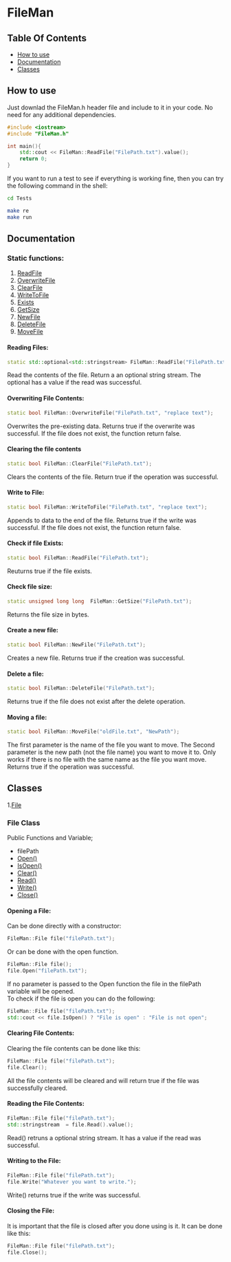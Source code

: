# FileMan
## Table Of Contents
- [How to use](#how-to-use)
- [Documentation](#doc)
- [Classes](#classes)

<a id = "how-to-use"> </a>

## How to use
Just downlad the FileMan.h header file and include to it in your code. No need for any additional dependencies.

```c++
#include <iostream>
#include "FileMan.h"

int main(){
    std::cout << FileMan::ReadFile("FilePath.txt").value();
    return 0;
}
```

If you want to run a test to see if everything is working fine, then you can try the following command in the shell:
```sh
cd Tests

make re
make run
```

<a id = "doc"> </a>

## Documentation

### Static functions:
1. [ReadFile](#reading-files)
2. [OverwriteFile](#overwriting-file-contents)
3. [ClearFile](#clearing-the-file-contents)
4. [WriteToFile](#write-to-file)
5. [Exists](#check-if-file-exists)
6. [GetSize](#check-file-size)
7. [NewFile](#create-a-new-file)
8. [DeleteFile](#delete-a-file)
9. [MoveFile](#Moving-a-file)


#### Reading Files:
```c++
static std::optional<std::stringstream> FileMan::ReadFile("FilePath.txt");
```
Read the contents of the file. Return a an optional string stream. The optional has a value if the read was successful.

#### Overwriting File Contents:
```c++
static bool FileMan::OverwriteFile("FilePath.txt", "replace text");
```
Overwrites the pre-existing data. Returns true if the overwrite was successful. If the file does not exist, the function return false.

#### Clearing the file contents
```c++
static bool FileMan::ClearFile("FilePath.txt");
```
Clears the contents of the file. Return true if the operation was successful. 

#### Write to File:
```c++
static bool FileMan::WriteToFile("FilePath.txt", "replace text");
```
Appends to data to the end of the file. Returns true if the write was successful. If the file does not exist, the function return false.

#### Check if file Exists:
```c++
static bool FileMan::ReadFile("FilePath.txt");
```
Reuturns true if the file exists.

#### Check file size:
```c++
static unsigned long long  FileMan::GetSize("FilePath.txt");
```
Returns the file size in bytes.

#### Create a new file:
```c++
static bool FileMan::NewFile("FilePath.txt");
```
Creates a new file. Returns true if the creation was successful. 

#### Delete a file:
```c++
static bool FileMan::DeleteFile("FilePath.txt");
```
Returns true if the file does not exist after the delete operation.

#### Moving a file:
```c++
static bool FileMan::MoveFile("oldFile.txt", "NewPath");
```
The first parameter is the name of the file you want to move. The Second parameter is the new path (not the file name) you want to move it to. Only works if there is no file with the same name as the file you want move. Returns true if the operation was successful.

## Classes

1.[File](#file-class)

### File Class

Public Functions and Variable;

- filePath
- [Open()](#opening-a-file)
- [IsOpen()](#opening-a-file)
- [Clear()](#clearing-file-contents)
- [Read()](#reading-the-file-contents)
- [Write()](#writing-to-the-file)
- [Close()](#closing-the-file)

#### Opening a File:
Can be done directly with a constructor:
```c++
FileMan::File file("filePath.txt");
```
Or can be done with the open function.
```c++
FileMan::File file();
file.Open("filePath.txt");
```
If no parameter is passed to the Open function the file in the filePath variable will be opened.<br/>
To check if the file is open you can do the following:
```c++
FileMan::File file("filePath.txt");
std::cout << file.IsOpen() ? "File is open" : "File is not open";
```
#### Clearing File Contents:
Clearing the file contents can be done like this:
```c++
FileMan::File file("filePath.txt");
file.Clear();
```
All the file contents will be cleared and will return true if the file was successfully cleared.

#### Reading the File Contents:
```c++
FileMan::File file("filePath.txt");
std::stringstream  = file.Read().value();
```
Read() retruns a optional string stream. It has a value if the read was successful.

#### Writing to the File:
```c++
FileMan::File file("filePath.txt");
file.Write("Whatever you want to write.");
```
Write() returns true if the write was successful.

#### Closing the File:
It is important that the file is closed after you done using is it. It can be done like this:
```c++
FileMan::File file("filePath.txt");
file.Close();
```